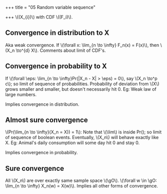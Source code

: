+++
title = "05 Random variable sequence"

+++
\\((X_{i})\\) with CDF \\((F_i)\\).

## Convergence in distribution to X
Aka weak convergence. If \\(\forall x: \lim_{n \to \infty} F_n(x) = F(x)\\), then \\(X_n \to^{d} X\\). Comments about limit of CDF's.

## Convergence in probability to X
If \\(\forall \eps: \lim_{n \to \infty}Pr(|X_n - X| > \eps) = 0\\), say \\(X_n \to^p c\\); so limit of sequence of probabilities. Probability of deviation from \\(X\\) grows smaller and smaller, but doesn't necessarily hit 0. Eg: Weak law of large numbers.

Implies convergence in distribution.

## Almost sure convergence
\\(Pr(\lim_{n \to \infty}(X_n = X)) = 1\\): Note that \\(\lim\\) is inside Pr(); so limit of sequence of boolean events. Eventually, \\(X_n\\) will behave exactly like X. Eg: Animal's daily consumption will some day hit 0 and stay 0.

Implies convergence in probability.

## Sure convergence
All \\(X_n\\) are over exactly same sample space \\(\gO\\). \\(\forall w \in \gO: \lim_{n \to \infty} X_n(w) = X(w)\\). Implies all other forms of convergence.
